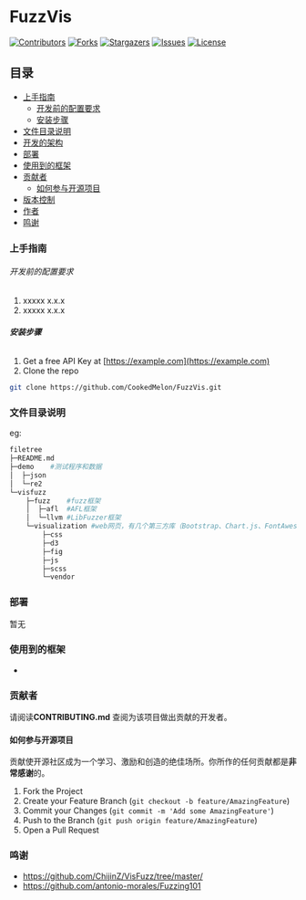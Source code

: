 # FuzzVis

<!-- PROJECT SHIELDS -->

[![Contributors][contributors-shield]][contributors-url]
[![Forks][forks-shield]][forks-url]
[![Stargazers][stars-shield]][stars-url]
[![Issues][issues-shield]][issues-url]
[![License][license-shield]][license-url]

<!-- PROJECT LOGO -->

## 目录

- [上手指南](#上手指南)
  - [开发前的配置要求](#开发前的配置要求)
  - [安装步骤](#安装步骤)
- [文件目录说明](#文件目录说明)
- [开发的架构](#开发的架构)
- [部署](#部署)
- [使用到的框架](#使用到的框架)
- [贡献者](#贡献者)
  - [如何参与开源项目](#如何参与开源项目)
- [版本控制](#版本控制)
- [作者](#作者)
- [鸣谢](#鸣谢)

### 上手指南

###### 开发前的配置要求

1. xxxxx x.x.x
2. xxxxx x.x.x

###### **安装步骤**

1. Get a free API Key at [https://example.com](https://example.com)
2. Clone the repo

```sh
git clone https://github.com/CookedMelon/FuzzVis.git
```

### 文件目录说明

eg:

```bash
filetree
├─README.md
├─demo    #测试程序和数据
│  ├─json
│  └─re2
└─visfuzz
    ├─fuzz    #fuzz框架
    │  ├─afl  #AFL框架
    │  └─llvm #LibFuzzer框架
    └─visualization #web网页，有几个第三方库（Bootstrap、Chart.js、FontAwesome、jQuery）
        ├─css
        ├─d3
        ├─fig
        ├─js
        ├─scss
        └─vendor
```

### 部署

暂无

### 使用到的框架

- 

### 贡献者

请阅读**CONTRIBUTING.md** 查阅为该项目做出贡献的开发者。

#### 如何参与开源项目

贡献使开源社区成为一个学习、激励和创造的绝佳场所。你所作的任何贡献都是**非常感谢**的。

1. Fork the Project
2. Create your Feature Branch (`git checkout -b feature/AmazingFeature`)
3. Commit your Changes (`git commit -m 'Add some AmazingFeature'`)
4. Push to the Branch (`git push origin feature/AmazingFeature`)
5. Open a Pull Request

### 鸣谢

- https://github.com/ChijinZ/VisFuzz/tree/master/
- https://github.com/antonio-morales/Fuzzing101

<!-- links -->

[your-project-path]: CookedMelon/FuzzVis
[contributors-shield]: https://img.shields.io/github/contributors/CookedMelon/FuzzVis.svg?style=flat-square
[contributors-url]: https://github.com/CookedMelon/FuzzVis/graphs/contributors
[forks-shield]: https://img.shields.io/github/forks/CookedMelon/FuzzVis.svg?style=flat-square
[forks-url]: https://github.com/CookedMelon/FuzzVis/network/members
[stars-shield]: https://img.shields.io/github/stars/CookedMelon/FuzzVis.svg?style=flat-square
[stars-url]: https://github.com/CookedMelon/FuzzVis/stargazers
[issues-shield]: https://img.shields.io/github/issues/CookedMelon/FuzzVis.svg?style=flat-square
[issues-url]: https://img.shields.io/github/issues/CookedMelon/FuzzVis.svg
[license-shield]: https://img.shields.io/github/license/CookedMelon/FuzzVis.svg?style=flat-square
[license-url]: https://github.com/CookedMelon/FuzzVis/blob/master/LICENSE
